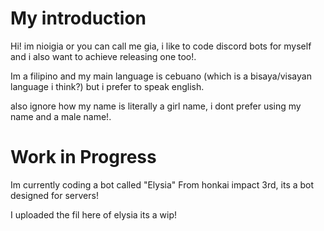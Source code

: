 # My introduction
Hi! im nioigia or you can call me gia, i like to code discord bots for myself and i also want to achieve releasing one too!.

Im a filipino and my main language is cebuano (which is a bisaya/visayan language i think?) but i prefer to speak english.

also ignore how my name is literally a girl name, i dont prefer using my name and a male name!.

# Work in Progress
Im currently coding a bot called "Elysia" From honkai impact 3rd, its a bot designed for servers!

I uploaded the fil here of elysia its a wip!

